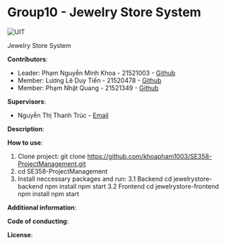 # Group10 - Jewelry Store System
![UIT](https://img.shields.io/badge/from-UIT%20VNUHCM-blue?style=for-the-badge&link=https%3A%2F%2Fwww.uit.edu.vn%2F)

Jewelry Store System

**Contributors**:

- Leader: Phạm Nguyễn Minh Khoa - 21521003 - [Github](https://github.com/khoapham1003)
- Member: Lương Lê Duy Tiến - 21520478 - [Github](https://github.com/UydNeit)
- Member: Phạm Nhật Quang - 21521349 - [Github](https://github.com/pnQuanq)

**Supervisors**:

- Nguyễn Thị Thanh Trúc - [Email](trucntt@uit.edu.vn)

**Description**:  


**How to use**: 
1. Clone project:
git clone https://github.com/khoapham1003/SE358-ProjectManagement.git
2. cd SE358-ProjectManagement
3. Install neccessary packages and run:
  3.1 Backend
   cd jewelrystore-backend
npm install
npm start
  3.2 Frontend 
cd jewelrystore-frontend
npm install
npm start


**Additional information**:

**Code of conducting**:

**License**:
